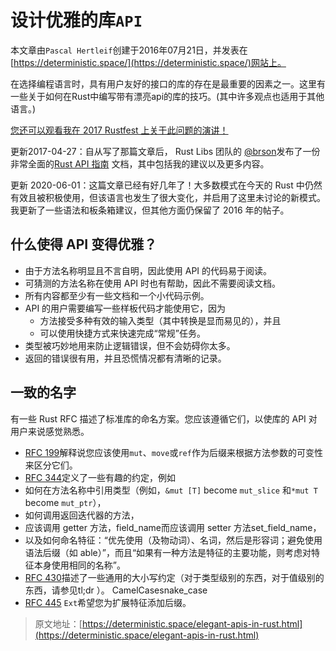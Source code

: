 # 设计优雅的库`API`

本文章由`Pascal Hertleif`创建于2016年07月21日，并发表在[https://deterministic.space/](https://deterministic.space/)网站上。

在选择编程语言时，具有用户友好的接口的库的存在是最重要的因素之一。这里有一些关于如何在Rust中编写带有漂亮api的库的技巧。(其中许多观点也适用于其他语言。)

[您还可以观看我在 2017 Rustfest 上关于此问题的演讲！](https://www.youtube.com/watch?v=0zOg8_B71gE)

更新2017-04-27：自从写了那篇文章后， Rust Libs 团队的 [@brson](https://github.com/brson)发布了一份非常全面的[Rust API 指南](https://rust-lang.github.io/api-guidelines/) 文档，其中包括我的建议以及更多内容。

更新 2020-06-01：这篇文章已经有好几年了！大多数模式在今天的 Rust 中仍然有效且被积极使用，但该语言也发生了很大变化，并启用了这里未讨论的新模式。我更新了一些语法和板条箱建议，但其他方面仍保留了 2016 年的帖子。

## 什么使得 API 变得优雅？

- 由于方法名称明显且不言自明，因此使用 API 的代码易于阅读。
- 可猜测的方法名称在使用 API 时也有帮助，因此不需要阅读文档。
- 所有内容都至少有一些文档和一个小代码示例。
- API 的用户需要编写一些样板代码才能使用它，因为
  - 方法接受多种有效的输入类型（其中转换是显而易见的），并且
  - 可以使用快捷方式来快速完成“常规”任务。
- 类型被巧妙地用来防止逻辑错误，但不会妨碍你太多。
- 返回的错误很有用，并且恐慌情况都有清晰的记录。

## 一致的名字

有一些 Rust RFC 描述了标准库的命名方案。您应该遵循它们，以使库的 API 对用户来说感觉熟悉。

- [RFC 199](https://github.com/rust-lang/rfcs/blob/1f5d3a9512ba08390a2226aa71a5fe9e277954fb/text/0199-ownership-variants.md)解释说您应该使用`mut`、`move`或`ref`作为后缀来根据方法参数的可变性来区分它们。
- [RFC 344](https://github.com/rust-lang/rfcs/blob/1f5d3a9512ba08390a2226aa71a5fe9e277954fb/text/0344-conventions-galore.md)定义了一些有趣的约定，例如
- 如何在方法名称中引用类型（例如，`&mut [T]` become `mut_slice` 和`*mut T` become `mut_ptr`），
- 如何调用返回迭代器的方法，
- 应该调用 getter 方法，field_name而应该调用 setter 方法set_field_name，
- 以及如何命名特征：“优先使用（及物动词）、名词，然后是形容词；避免使用语法后缀（如 able）”，而且“如果有一种方法是特征的主要功能，则考虑对特征本身使用相同的名称”。
- [RFC 430](https://github.com/rust-lang/rfcs/blob/1f5d3a9512ba08390a2226aa71a5fe9e277954fb/text/0430-finalizing-naming-conventions.md)描述了一些通用的大小写约定（对于类型级别的东西，对于值级别的东西，请参见tl;dr ）。 CamelCasesnake_case
- [RFC 445](https://github.com/rust-lang/rfcs/blob/1f5d3a9512ba08390a2226aa71a5fe9e277954fb/text/0445-extension-trait-conventions.md) `Ext`希望您为扩展特征添加后缀。


> 原文地址：[https://deterministic.space/elegant-apis-in-rust.html](https://deterministic.space/elegant-apis-in-rust.html)
